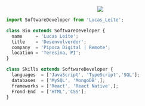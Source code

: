 <p align="center">
  <img src="https://github.com/thompsonemerson/thompsonemerson/raw/master/cover-thompson.png" />
</p>

```js
import SoftwareDeveloper from 'Lucas_Leite';

class Bio extends SoftwareDeveloper {
  name     = 'Lucas Leite';
  title    = 'Desenvolverdor';
  company  = 'Pipoca Digital | Remote';
  location = 'Teresina, PI';
}

class Skills extends SoftwareDeveloper {
  languages  = ['JavaScript', 'TypeScript','SQL'];
  databases  = ['MySQL', 'MongoDB',];
  frameworks = ['React', 'React Native',];
  Frond-End  = ['HTML','CSS'];
}
```
